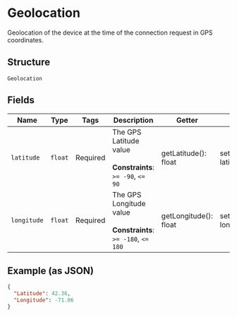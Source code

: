 
# Geolocation

Geolocation of the device at the time of the connection request in GPS coordinates.

## Structure

`Geolocation`

## Fields

| Name | Type | Tags | Description | Getter | Setter |
|  --- | --- | --- | --- | --- | --- |
| `latitude` | `float` | Required | The GPS Latitude value<br><br>**Constraints**: `>= -90`, `<= 90` | getLatitude(): float | setLatitude(float latitude): void |
| `longitude` | `float` | Required | The GPS Longitude value<br><br>**Constraints**: `>= -180`, `<= 180` | getLongitude(): float | setLongitude(float longitude): void |

## Example (as JSON)

```json
{
  "Latitude": 42.36,
  "Longitude": -71.06
}
```

